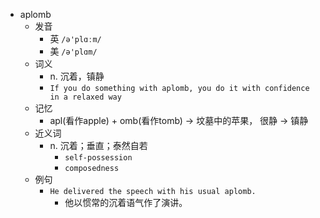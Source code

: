 - aplomb
  - 发音
    - 英 `/ə'plɑːm/`
    - 美 `/ə'plɑm/`
  - 词义
    - n. 沉着，镇静
    - `If you do something with aplomb, you do it with confidence in a relaxed way`
  - 记忆
    - apl(看作apple) + omb(看作tomb) → 坟墓中的苹果， 很静 → 镇静
  - 近义词
    - n. 沉着；垂直；泰然自若
      - `self-possession`
      - `composedness`
  - 例句
    - `He delivered the speech with his usual aplomb.`
      - 他以惯常的沉着语气作了演讲。

